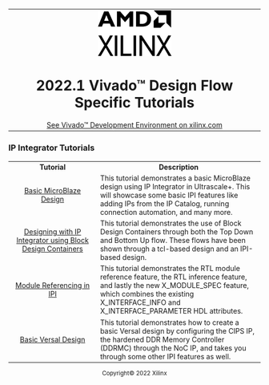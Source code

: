 ﻿<table width="100%">
 <tr width="100%">
    <td align="center"><img src="https://github.com/Xilinx/Image-Collateral/blob/main/xilinx-logo.png?raw=true" width="30%"/><h1> 2022.1 Vivado™ Design Flow Specific Tutorials</h1>
    <a href="https://www.xilinx.com/products/design-tools/vivado.html">See Vivado™ Development Environment on xilinx.com</a>
    </td>
 </tr>
</table>

### IP Integrator Tutorials

<table style="width:100%">
 <tr>
 <td width="35%" align="center"><b>Tutorial</b>
 <td width="65%" align="center"><b>Description</b>
 </tr>
 <tr>
 <td align="center"><a href="./Lab_1/"> Basic MicroBlaze Design </a></td>
 <td>This tutorial demonstrates a basic MicroBlaze design using IP Integrator in Ultrascale+. This will showcase some basic IPI features like adding IPs from the IP Catalog, running connection automation, and many more. </td>
 </tr>
 <tr>
 <td align="center"><a href="./Lab_2/"> Designing with IP Integrator using Block Design Containers </a></td>
 <td>This tutorial demonstrates the use of Block Design Containers through both the Top Down and Bottom Up flow. These flows have been shown through a tcl-based design and an IPI-based design. </td>
 </tr>
 <tr>
 <td align="center"><a href="./Lab_3/"> Module Referencing in IPI </a></td>
 <td>This tutorial demonstrates the RTL module reference feature, the RTL inference feature, and lastly the new X_MODULE_SPEC feature, which combines the existing X_INTERFACE_INFO and X_INTERFACE_PARAMETER HDL attributes. </td>
 </tr>
 <tr>
 <td align="center"><a href="./Lab_4/"> Basic Versal Design </a></td>
 <td>This tutorial demonstrates how to create a basic Versal design by configuring the CIPS IP,  the hardened DDR Memory Controller (DDRMC) through the NoC IP, and takes you through some other IPI features as well. </td>
 </tr>
 </table>




<p align="center"><sup>Copyright&copy; 2022 Xilinx</sup></p>
